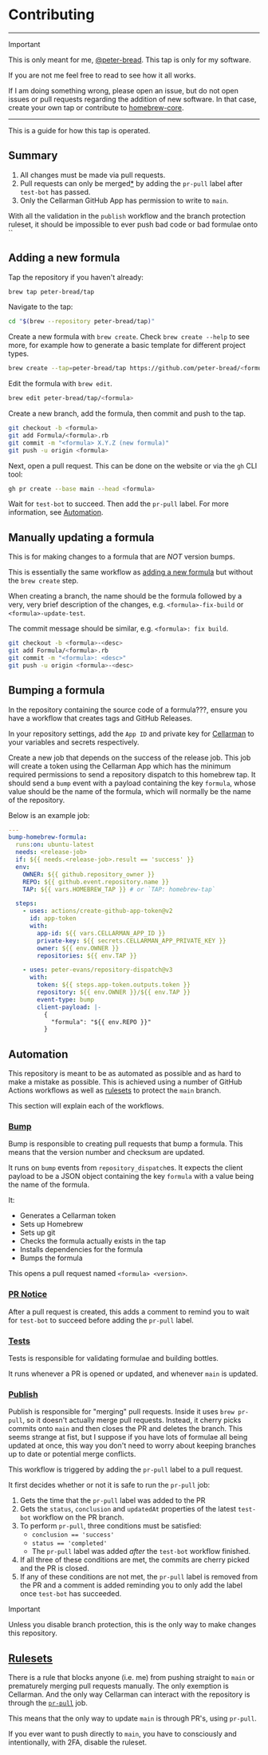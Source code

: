 # Contributing

<!-- This workflow generates a new token for the Cellarman GitHub App. -->
<!-- This token is used throughout the workflow. This is necessary because of the -->
<!-- ruleset in place on this repository. This ruleset does a couple of things: -->
<!---->
<!-- 1. It blocks PR's from being merged without `brew test-bot / test-bot` -->
<!--    passing. -->
<!-- 2. It blocks all direct modifications to `main` by us mere mortals. Instead, -->
<!--    `main` can only be modified by Cellarman. -->
<!--    This means the only way modifications can be made in this repo are by opening -->
<!--    pull requests, waiting for test-bot to pass, then applying the `pr-pull` label -->
<!--    to each PR which triggers Cellarman to act. -->
<!---->
<!-- PR's don't actually get merged. Instead, their commits are cherry-picked and -->
<!-- directy applied to `main`. For this reason you need to be very careful about -->
<!-- keeping git history clean if you merge main back into PR branches. -->

---

> [!IMPORTANT]
>
> This is only meant for me, [@peter-bread](https://github.com/peter-bread).
> This tap is only for my software.
>
> If you are not me feel free to read to see how it all works.
>
> If I am doing something wrong, please open an issue, but do not open issues
> or pull requests regarding the addition of new software. In that case, create
> your own tap or contribute to
> [homebrew-core](https://github.com/Homebrew/homebrew-core).

---

This is a guide for how this tap is operated.

## Summary

1. All changes must be made via pull requests.
1. Pull requests can only be merged[\*](#publish) by adding the `pr-pull` label after
   `test-bot` has passed.
1. Only the Cellarman GitHub App has permission to write to `main`.

With all the validation in the `publish` workflow and the branch protection
ruleset, it should be impossible to ever push bad code or bad formulae onto
``

## Adding a new formula

Tap the repository if you haven't already:

```bash
brew tap peter-bread/tap
```

Navigate to the tap:

```bash
cd "$(brew --repository peter-bread/tap)"
```

Create a new formula with `brew create`. Check `brew create --help` to see
more, for example how to generate a basic template for different project types.

```bash
brew create --tap=peter-bread/tap https://github.com/peter-bread/<formula>/archive/v<X.Y.Z>.tar.gz
```

Edit the formula with `brew edit`.

```bash
brew edit peter-bread/tap/<formula>
```

Create a new branch, add the formula, then commit and push to the tap.

```bash
git checkout -b <formula>
git add Formula/<formula>.rb
git commit -m "<formula> X.Y.Z (new formula)"
git push -u origin <formula>
```

Next, open a pull request. This can be done on the website or via the
`gh` CLI tool:

<!-- TODO: Check if `--title` is needed or it default value is fine. -->

```bash
gh pr create --base main --head <formula>
```

Wait for `test-bot` to succeed. Then add the `pr-pull` label. For more
information, see [Automation](#automation).

## Manually updating a formula

This is for making changes to a formula that are _NOT_ version bumps.

This is essentially the same workflow as [adding a new
formula](#adding-a-new-formula) but without the `brew create` step.

When creating a branch, the name should be the formula followed by a very, very
brief description of the changes, e.g. `<formula>-fix-build` or
`<formula>-update-test`.

The commit message should be similar, e.g. `<formula>: fix build`.

```bash
git checkout -b <formula>-<desc>
git add Formula/<formula>.rb
git commit -m "<formula>: <desc>"
git push -u origin <formula>-<desc>
```

## Bumping a formula

In the repository containing the source code of a formula???, ensure you have a
workflow that creates tags and GitHub Releases.

In your repository settings, add the `App ID` and private key for
[Cellarman](https://github.com/settings/apps/peter-bread-cellarman) to your
variables and secrets respectively.

Create a new job that depends on the success of the release job. This job will
create a token using the Cellarman App which has the minimum required
permissions to send a repository dispatch to this homebrew tap. It should send
a `bump` event with a payload containing the key `formula`, whose value should
be the name of the formula, which will normally be the name of the repository.

Below is an example job:

```yaml
---
bump-homebrew-formula:
  runs:on: ubuntu-latest
  needs: <release-job>
  if: ${{ needs.<release-job>.result == 'success' }}
  env:
    OWNER: ${{ github.repository_owner }}
    REPO: ${{ github.event.repository.name }}
    TAP: ${{ vars.HOMEBREW_TAP }} # or `TAP: homebrew-tap`

  steps:
    - uses: actions/create-github-app-token@v2
      id: app-token
      with:
        app-id: ${{ vars.CELLARMAN_APP_ID }}
        private-key: ${{ secrets.CELLARMAN_APP_PRIVATE_KEY }}
        owner: ${{ env.OWNER }}
        repositories: ${{ env.TAP }}

    - uses: peter-evans/repository-dispatch@v3
      with:
        token: ${{ steps.app-token.outputs.token }}
        repository: ${{ env.OWNER }}/${{ env.TAP }}
        event-type: bump
        client-payload: |-
          {
            "formula": "${{ env.REPO }}"
          }
```

## Automation

This repository is meant to be as automated as possible and as hard to make a
mistake as possible. This is achieved using a number of GitHub Actions
workflows as well as [rulesets](#rulesets) to protect the `main` branch.

This section will explain each of the workflows.

### [Bump](./.github/workflows/bump.yml)

Bump is responsible to creating pull requests that bump a formula. This means
that the version number and checksum are updated.

It runs on `bump` events from `repository_dispatch`es. It expects the client
payload to be a JSON object containing the key `formula` with a value being the
name of the formula.

It:

- Generates a Cellarman token
- Sets up Homebrew
- Sets up git
- Checks the formula actually exists in the tap
- Installs dependencies for the formula
- Bumps the formula

This opens a pull request named `<formula> <version>`.

### [PR Notice](./.github/workflows/pr-notice.yml)

After a pull request is created, this adds a comment to remind you to wait for
`test-bot` to succeed before adding the `pr-pull` label.

### [Tests](./.github/workflows/tests.yml)

Tests is responsible for validating formulae and building bottles.

It runs whenever a PR is opened or updated, and whenever `main` is updated.

### [Publish](./.github/workflows/publish.yml)

Publish is responsible for "merging" pull requests. Inside it uses `brew
pr-pull`, so it doesn't actually merge pull requests. Instead, it cherry picks
commits onto `main` and then closes the PR and deletes the branch. This seems
strange at fist, but I suppose if you have lots of formulae all being updated
at once, this way you don't need to worry about keeping branches up to date or
potential merge conflicts.

This workflow is triggered by adding the `pr-pull` label to a pull request.

It first decides whether or not it is safe to run the `pr-pull` job:

1. Gets the time that the `pr-pull` label was added to the PR
2. Gets the `status`, `conclusion` and `updatedAt` properties of the latest
   `test-bot` workflow on the PR branch.
3. To perform `pr-pull`, three conditions must be satisfied:
   - `conclusion == 'success'`
   - `status == 'completed'`
   - The `pr-pull` label was added _after_ the `test-bot` workflow finished.
4. If all three of these conditions are met, the commits are cherry picked and
   the PR is closed.
5. If any of these conditions are not met, the `pr-pull` label is removed from
   the PR and a comment is added reminding you to only add the label once
   `test-bot` has succeeded.

> [!IMPORTANT]
>
> Unless you disable branch protection, this is the only way to
> make changes this repository.

## [Rulesets](https://github.com/peter-bread/homebrew-tap/rules?ref=refs%2Fheads%2Fmain)

There is a rule that blocks anyone (i.e. me) from pushing straight to `main` or
prematurely merging pull requests manually. The only exemption is Cellarman.
And the only way Cellarman can interact with the repository is through the
[`pr-pull`](#publish) job.

This means that the only way to update `main` is through PR's, using `pr-pull`.

If you ever want to push directly to `main`, you have to consciously and
intentionally, with 2FA, disable the ruleset.
